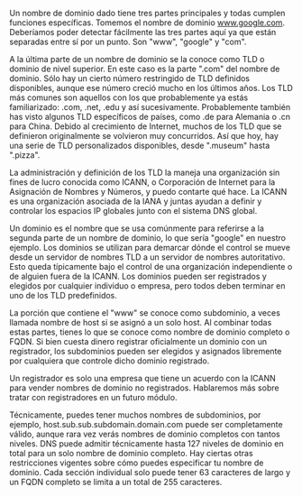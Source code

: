 Un nombre de dominio dado tiene tres partes principales y todas cumplen funciones específicas. Tomemos el nombre de dominio www.google.com. Deberíamos poder detectar fácilmente las tres partes aquí ya que están separadas entre sí por un punto. Son "www", "google" y "com".

A la última parte de un nombre de dominio se la conoce como TLD o dominio de nivel superior. En este caso es la parte ".com" del nombre de dominio. Sólo hay un cierto número restringido de TLD definidos disponibles, aunque ese número creció mucho en los últimos años. Los TLD más comunes son aquellos con los que probablemente ya estás familiarizado: .com, .net, .edu y así sucesivamente. Probablemente también has visto algunos TLD específicos de países, como .de para Alemania o .cn para China. Debido al crecimiento de Internet, muchos de los TLD que se definieron originalmente se volvieron muy concurridos. Así que hoy, hay una serie de TLD personalizados disponibles, desde ".museum" hasta ".pizza".

La administración y definición de los TLD la maneja una organización sin fines de lucro conocida como ICANN, o Corporación de Internet para la Asignación de Nombres y Números, y puedo contarte qué hace. La ICANN es una organización asociada de la IANA y juntas ayudan a definir y controlar los espacios IP globales junto con el sistema DNS global.

Un dominio es el nombre que se usa comúnmente para referirse a la segunda parte de un nombre de dominio, lo que sería "google" en nuestro ejemplo. Los dominios se utilizan para demarcar dónde el control se mueve desde un servidor de nombres TLD a un servidor de nombres autoritativo. Esto queda típicamente bajo el control de una organización independiente o de alguien fuera de la ICANN. Los dominios pueden ser registrados y elegidos por cualquier individuo o empresa, pero todos deben terminar en uno de los TLD predefinidos.

La porción que contiene el "www" se conoce como subdominio, a veces llamada nombre de host si se asignó a un solo host. Al combinar todas estas partes, tienes lo que se conoce como nombre de dominio completo o FQDN. Si bien cuesta dinero registrar oficialmente un dominio con un registrador, los subdominios pueden ser elegidos y asignados libremente por cualquiera que controle dicho dominio registrado.

Un registrador es solo una empresa que tiene un acuerdo con la ICANN para vender nombres de dominio no registrados. Hablaremos más sobre tratar con registradores en un futuro módulo.

Técnicamente, puedes tener muchos nombres de subdominios, por ejemplo, host.sub.sub.subdomain.domain.com puede ser completamente válido, aunque rara vez verás nombres de dominio completos con tantos niveles. DNS puede admitir técnicamente hasta 127 niveles de dominio en total para un solo nombre de dominio completo. Hay ciertas otras restricciones vigentes sobre cómo puedes especificar tu nombre de dominio. Cada sección individual solo puede tener 63 caracteres de largo y un FQDN completo se limita a un total de 255 caracteres.





